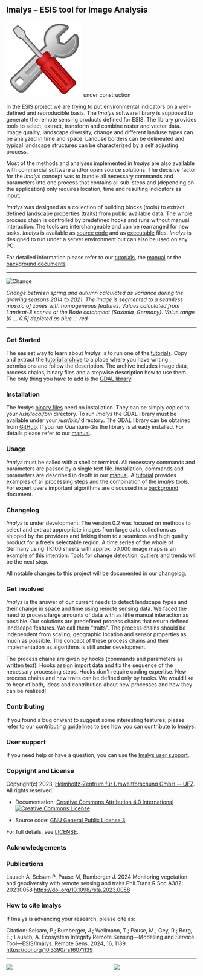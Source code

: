 ## Imalys – ESIS tool for Image Analysis

![tools](images/tools.svg) under construction

In the ESIS project we are trying to put environmental indicators on a well-defined and reproducible basis. The *Imalys* software library is supposed to generate the remote sensing products defined for ESIS. The library provides tools to select, extract, transform and combine raster and vector data. Image quality, landscape diversity, change and different landuse types can be analyzed in time and space. Landuse borders can be delineated and typical landscape structures can be characterized by a self adjusting process.

Most of the methods and analyses implemented in *Imalys* are also available with commercial software and/or open source solutions. The decisive factor for the *Imalys* concept was to bundle all necessary commands and parameters into one process that contains all sub-steps and (depending on the application) only requires location, time and resulting indicators as input. 

*Imalys* was designed as a collection of building blocks (tools) to extract defined landscape properties (traits) from public available data. The whole process chain is controlled by predefined hooks and runs without manual interaction. The tools are interchangeable and can be rearranged for new tasks. *Imalys* is available as [source code](source/README.md) and as [executable](binaries/README.md) files. *Imalys* is designed to run under a server environment but can also be used on any PC.

For detailed information please refer to our [tutorials](documents/tutorial/Index.md), the [manual](documents/manual/Index.md) or the [background documents](documents/background/README.md) .

___


![Change](images/Hohes-Holz_Großer-Bruch.png)

*Change between spring and autumn calculated as variance during the growing seasons 2014 to 2021. The image is segmented to a seamless mosaic of zones with homogeneous features. Values calculated from Landsat-8 scenes at the Bode catchment (Saxonia, Germany). Value range [0 … 0.5] depicted as blue … red*

___


### Get Started

The easiest way to learn about *Imalys* is to run one of the [tutorials](documents/tutorial/Index.md). Copy and extract the [tutorial archive](documents/tutorial/README.md) to a place where you have writing permissions and follow the description. The archive includes image data, process chains, binary files and a stepwise description how to use them. The only thing you have to add is the [GDAL library](https://github.com/OSGeo/GDAL).

### Installation

The *Imalys* [binary files](binaries/README.md) need no installation. They can be simply copied to your */usr/local/bin* directory. To run *Imalys* the GDAL library must be available under your */usr/bin/* directory. The GDAL library can be obtained from [GitHub](https://github.com/OSGeo/GDAL). If you run Quantum-Gis the library is already installed. For details please refer to our [manual](documents/manual/Index.md).

### Usage

*Imalys* must be called with a shell or terminal. All necessary commands and parameters are passed by a single text file. Installation, commands and parameters are described in depth in our [manual](documents/manual/Index.md). A [tutorial](documents/tutorial/Index.md) provides examples of all processing steps and the combination of the *Imalys* tools. For expert users important algorithms are discussed in a [background](documents/background/README.md) document.

### Changelog

*Imalys* is under development. The version 0.2 was focused on methods to select and extract appropriate images from large data collections as shipped by the providers and linking them to a seamless and high quality product for a freely selectable region. A time series of the whole of Germany using TK100 sheets with approx. 50,000 image maps is an example of this intention. Tools for change detection, outliers and trends will be the next step.

All notable changes to this project will be documented in our [changelog](CHANGELOG.md).

### Get involved

*Imalys* is the answer of our current needs to detect landscape types and their change in space and time using remote sensing data. We faced the need to process large amounts of data with as little manual interaction as possible. Our solutions are predefined process chains that return defined landscape features. We call them "traits". The process chains should be independent from scaling, geographic location and sensor properties as much as possible. The concept of these process chains and their implementation as algorithms is still under development. 

The process chains are given by hooks (commands and parameters as written text). Hooks assign import data and fix the sequence of the necessary processing steps. Hooks don't require coding expertise. New process chains and new traits can be defined only by hooks. We would like to hear of both, ideas and contribution about new processes and how they can be realized!

### Contributing

If you found a bug or want to suggest some interesting features, please refer to our [contributing guidelines](CONTRIBUTING.md) to see how you can contribute to *Imalys*.

### User support

If you need help or have a question, you can use the [Imalys user support](mailto:imalys-support@ufz.de).

### Copyright and License

Copyright(c) 2023, [Helmholtz-Zentrum für Umweltforschung GmbH -- UFZ](https://www.ufz.de). All rights reserved.

- Documentation: [Creative Commons Attribution 4.0 International](https://creativecommons.org/licenses/by/4.0/) <a rel="license" href="http://creativecommons.org/licenses/by/4.0/"><img alt="Creative Commons License" style="border-width:0" src="https://i.creativecommons.org/l/by/4.0/80x15.png" /></a>

- Source code: [GNU General Public License 3](https://www.gnu.org/licenses/gpl-3.0.html)

For full details, see [LICENSE](https://codebase.helmholtz.cloud/esis/Imalys/-/blob/main/LICENSE.md).

### Acknowledgements

### Publications

Lausch A, Selsam P, Pause M, Bumberger J. 2024 Monitoring vegetation-and geodiversity with remote sensing and traits.Phil.Trans.R.Soc.A382: 20230058.https://doi.org/10.1098/rsta.2023.0058

### How to cite Imalys

If Imalys is advancing your research, please cite as:

Citation: Selsam, P.; Bumberger, J.; Wellmann, T.; Pause, M.; Gey, R.; Borg, E.; Lausch, A. Ecosystem Integrity Remote Sensing—Modelling and Service Tool—ESIS/Imalys. Remote Sens. 2024, 16, 1139. https://doi.org/10.3390/rs16071139

-----------------
<a href="https://www.ufz.de/index.php?en=33573">
    <img src="https://git.ufz.de/rdm-software/saqc/raw/develop/docs/resources/images/representative/UFZLogo.png" width="400"/>
</a>

<a href="https://www.ufz.de/index.php?en=45348">
    <img src="https://git.ufz.de/rdm-software/saqc/raw/develop/docs/resources/images/representative/RDMLogo.png" align="right" width="220"/>
</a>
